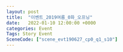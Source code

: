 ```yaml
---
layout: post
title:  "이벤트_2019여름_0화_오프닝"
date:   2022-01-10 12:00:00 +0000
categories: Event
Tags: Story Event
SceneCode: ["scene_evt190627_cp0_q1_s10"]
---
```

